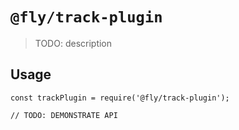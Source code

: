 # `@fly/track-plugin`

> TODO: description

## Usage

```
const trackPlugin = require('@fly/track-plugin');

// TODO: DEMONSTRATE API
```

